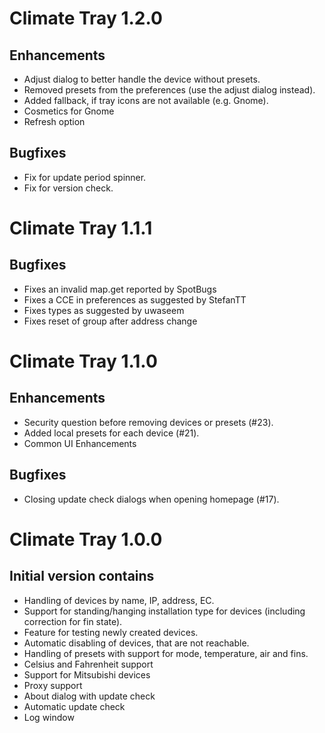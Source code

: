 # Climate Tray 1.2.0

## Enhancements

* Adjust dialog to better handle the device without presets.
* Removed presets from the preferences (use the adjust dialog instead).
* Added fallback, if tray icons are not available (e.g. Gnome).
* Cosmetics for Gnome
* Refresh option

## Bugfixes

* Fix for update period spinner.
* Fix for version check.

# Climate Tray 1.1.1

## Bugfixes

* Fixes an invalid map.get reported by SpotBugs
* Fixes a CCE in preferences as suggested by StefanTT
* Fixes types as suggested by uwaseem
* Fixes reset of group after address change

# Climate Tray 1.1.0

## Enhancements

* Security question before removing devices or presets (#23).
* Added local presets for each device (#21).
* Common UI Enhancements

## Bugfixes

* Closing update check dialogs when opening homepage (#17).

# Climate Tray 1.0.0

## Initial version contains

* Handling of devices by name, IP, address, EC.
* Support for standing/hanging installation type for devices (including correction for fin state). 
* Feature for testing newly created devices.
* Automatic disabling of devices, that are not reachable.
* Handling of presets with support for mode, temperature, air and fins.
* Celsius and Fahrenheit support
* Support for Mitsubishi devices
* Proxy support
* About dialog with update check
* Automatic update check
* Log window
